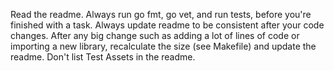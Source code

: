 Read the readme.
Always run go fmt, go vet, and run tests, before you're finished with a task.
Always update readme to be consistent after your code changes.
After any big change such as adding a lot of lines of code or importing a new library, recalculate the size (see Makefile) and update the readme.
Don't list Test Assets in the readme.
